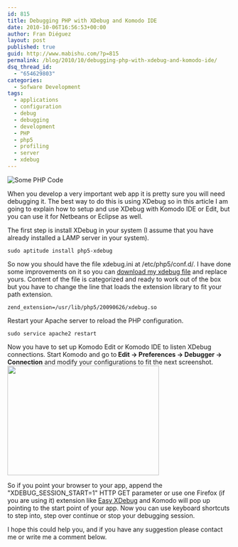 ```yaml
---
id: 815
title: Debugging PHP with XDebug and Komodo IDE
date: 2010-10-06T16:56:53+00:00
author: Fran Diéguez
layout: post
published: true
guid: http://www.mabishu.com/?p=815
permalink: /blog/2010/10/debugging-php-with-xdebug-and-komodo-ide/
dsq_thread_id:
  - "654629803"
categories:
  - Sofware Development
tags:
  - applications
  - configuration
  - debug
  - debugging
  - development
  - PHP
  - php5
  - profiling
  - server
  - xdebug
---
```

<img class="alignright" style="max-width: 270px;" title="Some PHP Code" src="/assets/2010/10/Captura-de-pantalla-1.png" />

When you develop a very important web app it is pretty sure you will need debugging it. The best way to do this is using XDebug so in this article I am going to explain how to setup and use XDebug with Komodo IDE or Edit, but you can use it for Netbeans or Eclipse as well.

The first step is install XDebug in your system (I assume that you have already installed a LAMP server in your system).
<pre lang="bash"><code>sudo aptitude install php5-xdebug</code></pre>
So now you should have the file xdebug.ini at /etc/php5/conf.d/. I have done some improvements on it so you can <a title="XDebug configuration file with all the configurations available" href="http://www.mabishu.com/downloads/xdebug.ini.mabishu.com">download my xdebug file</a> and replace yours. Content of the file is categorized and ready to work out of the box but you have to change the line that loads the extension library to fit your path extension.
<pre lang="bash"><code>zend_extension=/usr/lib/php5/20090626/xdebug.so</code></pre>
Restart your Apache server to reload the PHP configuration.
<pre lang="bash"><code>sudo service apache2 restart</code></pre>
Now you have to set up Komodo Edit or Komodo IDE to listen XDebug connections. Start Komodo and go to<strong> Edit -> Preferences -> Debugger -> Connection</strong> and modify your configurations to fit the next screenshot.
<img class="size-full wp-image-818 alignnone" title="Captura-de-pantalla-2" alt="" src="/assets/2010/10/Captura-de-pantalla-2.png" width="341" height="246" />

So if you point your browser to your app, append the "XDEBUG_SESSION_START=1" HTTP GET parameter or use one Firefox (if you are using it) extension like <a title="Easy XDebug Firefox extension download page" href="https://addons.mozilla.org/es-ES/firefox/addon/58688/">Easy XDebug</a> and Komodo will pop up pointing to the start point of your app. Now you can use keyboard shortcuts to step into, step over continue or stop your debugging session.

I hope this could help you, and if you have any suggestion please contact me or write me a comment below.
